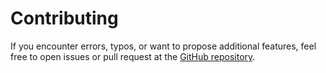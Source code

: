# Contributing

If you encounter errors, typos, or want to propose additional features,
feel free to open issues or pull request at the
[GitHub repository](https://github.com/agdestein/IncompressibleNavierStokes.jl).
